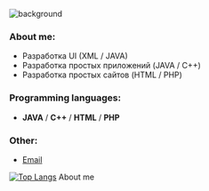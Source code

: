![background](https://via.placeholder.com/1200x300.png?text=Welcome+to+My+GitHub)

### About me:

- Разработка UI (XML / JAVA)
- Разработка простых приложений (JAVA / C++)
- Разработка простых сайтов (HTML / PHP)

### Programming languages:

- **JAVA** / **C++** / **HTML** / **PHP**

### Other:

- [Email](mailto:mitkonogit@gmail.com)

[![Top Langs](https://github-readme-stats.vercel.app/api/top-langs/?username=DKonoGit&layout=compact)](https://github.com/anuraghazra/github-readme-stats)
About me
